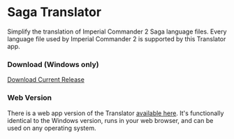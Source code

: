 # Saga Translator
Simplify the translation of Imperial Commander 2 Saga language files. Every language file used by Imperial Commander 2 is supported by this Translator app.

### Download (Windows only)
[Download Current Release](https://github.com/GlowPuff/SagaTranslatorModern/releases)

### Web Version
There is a web app version of the Translator [available here](https://sagatranslatorweb.pages.dev/).  It's functionally identical to the Windows version, runs in your web browser, and can be used on any operating system.
